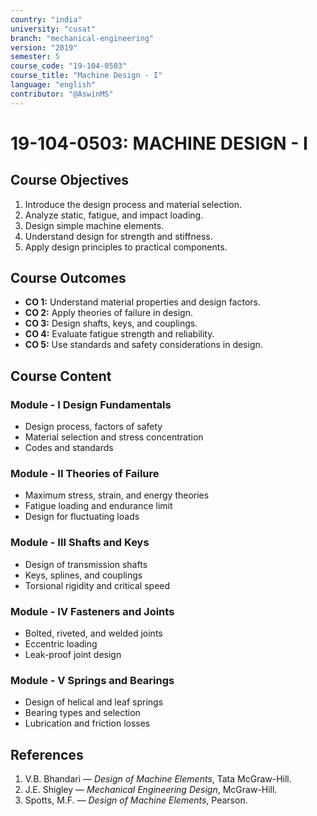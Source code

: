 ```yaml
---
country: "india"
university: "cusat"
branch: "mechanical-engineering"
version: "2019"
semester: 5
course_code: "19-104-0503"
course_title: "Machine Design - I"
language: "english"
contributor: "@AswinMS"
---
```


# 19-104-0503: MACHINE DESIGN - I

## Course Objectives
1. Introduce the design process and material selection.
2. Analyze static, fatigue, and impact loading.
3. Design simple machine elements.
4. Understand design for strength and stiffness.
5. Apply design principles to practical components.

## Course Outcomes
* **CO 1:** Understand material properties and design factors.
* **CO 2:** Apply theories of failure in design.
* **CO 3:** Design shafts, keys, and couplings.
* **CO 4:** Evaluate fatigue strength and reliability.
* **CO 5:** Use standards and safety considerations in design.

## Course Content

### Module - I Design Fundamentals
* Design process, factors of safety
* Material selection and stress concentration
* Codes and standards

### Module - II Theories of Failure
* Maximum stress, strain, and energy theories
* Fatigue loading and endurance limit
* Design for fluctuating loads

### Module - III Shafts and Keys
* Design of transmission shafts
* Keys, splines, and couplings
* Torsional rigidity and critical speed

### Module - IV Fasteners and Joints
* Bolted, riveted, and welded joints
* Eccentric loading
* Leak-proof joint design

### Module - V Springs and Bearings
* Design of helical and leaf springs
* Bearing types and selection
* Lubrication and friction losses

## References
1. V.B. Bhandari — *Design of Machine Elements*, Tata McGraw-Hill.
2. J.E. Shigley — *Mechanical Engineering Design*, McGraw-Hill.
3. Spotts, M.F. — *Design of Machine Elements*, Pearson.
